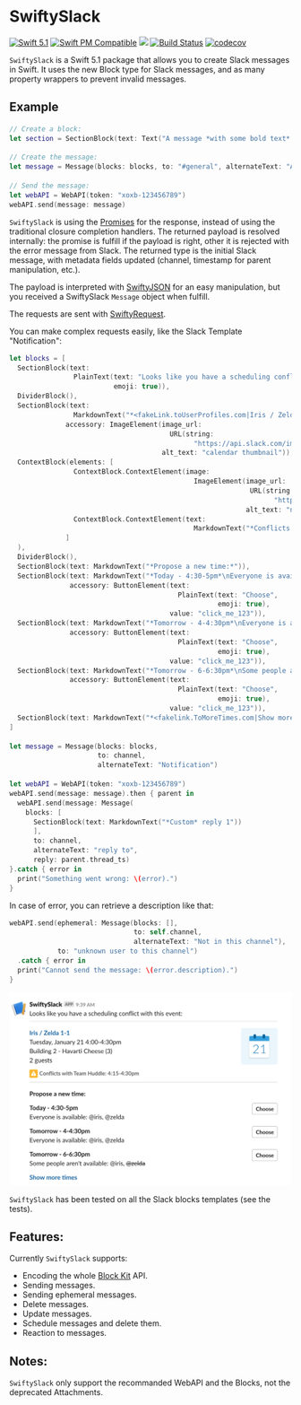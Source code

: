 # SwiftySlack

[![Swift 5.1](https://img.shields.io/badge/Swift-5.1-orange)](https://swift.org)
[![Swift PM Compatible](https://img.shields.io/badge/SwiftPM-Tools:5.1-FC3324.svg?style=flat)](https://swift.org/package-manager/)
[![](https://img.shields.io/badge/license-Apache-red.svg)](https://choosealicense.com/licenses/apache/)
[![Build Status](https://travis-ci.com/mbarnach/SwiftySlack.svg?token=nzWydUsryjTssscwRRAQ&branch=master)](https://travis-ci.com/mbarnach/SwiftySlack)
[![codecov](https://codecov.io/gh/mbarnach/swiftyslack/branch/master/graph/badge.svg)](https://codecov.io/gh/mbarnach/swiftyslack)

`SwiftySlack` is a Swift 5.1 package that allows you to create Slack messages in Swift.
It uses the new Block type for Slack messages, and as many property wrappers to prevent invalid messages.

## Example

```swift
// Create a block:
let section = SectionBlock(text: Text("A message *with some bold text* and _some italicized text_."))

// Create the message:
let message = Message(blocks: blocks, to: "#general", alternateText: "A message.")

// Send the message:
let webAPI = WebAPI(token: "xoxb-123456789")
webAPI.send(message: message)
```

`SwiftySlack` is using the [Promises](https://github.com/google/promises) for the response, instead of using the traditional closure completion handlers.
The returned payload is resolved internally: the promise is fulfill if the payload is right, other it is rejected with the error message from Slack. The returned type is the initial Slack message, with metadata fields updated (channel, timestamp for parent manipulation, etc.).

The payload is interpreted with [SwiftyJSON](https://github.com/SwiftyJSON/SwiftyJSON) for an easy manipulation, but you received a SwiftySlack `Message` object when fulfill.

The requests are sent with [SwiftyRequest](https://github.com/IBM-Swift/SwiftyRequest).

You can make complex requests easily, like the Slack Template "Notification":

```swift
let blocks = [
  SectionBlock(text: 
                PlainText(text: "Looks like you have a scheduling conflict with this event:",
                          emoji: true)),
  DividerBlock(),
  SectionBlock(text: 
                MarkdownText("*<fakeLink.toUserProfiles.com|Iris / Zelda 1-1>*\nTuesday, January 21 4:00-4:30pm\nBuilding 2 - Havarti Cheese (3)\n2 guests"),
              accessory: ImageElement(image_url: 
                                        URL(string: 
                                              "https://api.slack.com/img/blocks/bkb_template_images/notifications.png")!,
                                      alt_text: "calendar thumbnail")),
  ContextBlock(elements: [
                ContextBlock.ContextElement(image: 
                                              ImageElement(image_url: 
                                                            URL(string: 
                                                                  "https://api.slack.com/img/blocks/bkb_template_images/notificationsWarningIcon.png")!,
                                                           alt_text: "notifications warning icon")),
                ContextBlock.ContextElement(text: 
                                              MarkdownText("*Conflicts with Team Huddle: 4:15-4:30pm*"))
              ]
  ),
  DividerBlock(),
  SectionBlock(text: MarkdownText("*Propose a new time:*")),
  SectionBlock(text: MarkdownText("*Today - 4:30-5pm*\nEveryone is available: @iris, @zelda"),
               accessory: ButtonElement(text: 
                                          PlainText(text: "Choose",
                                                    emoji: true),
                                        value: "click_me_123")),
  SectionBlock(text: MarkdownText("*Tomorrow - 4-4:30pm*\nEveryone is available: @iris, @zelda"),
               accessory: ButtonElement(text: 
                                          PlainText(text: "Choose",
                                                    emoji: true),
                                        value: "click_me_123")),
  SectionBlock(text: MarkdownText("*Tomorrow - 6-6:30pm*\nSome people aren't available: @iris, ~@zelda~"),
               accessory: ButtonElement(text: 
                                          PlainText(text: "Choose",
                                                    emoji: true),
                                        value: "click_me_123")),
  SectionBlock(text: MarkdownText("*<fakelink.ToMoreTimes.com|Show more times>*"))
]

let message = Message(blocks: blocks,
                      to: channel,
                      alternateText: "Notification")

let webAPI = WebAPI(token: "xoxb-123456789")
webAPI.send(message: message).then { parent in 
  webAPI.send(message: Message(
    blocks: [
      SectionBlock(text: MarkdownText("*Custom* reply 1"))
      ],
      to: channel,
      alternateText: "reply to",
      reply: parent.thread_ts)
}.catch { error in
  print("Something went wrong: \(error).")
}
```

In case of error, you can retrieve a description like that:

```swift
webAPI.send(ephemeral: Message(blocks: [],
                               to: self.channel,
                               alternateText: "Not in this channel"),
            to: "unknown user to this channel")
  .catch { error in
  print("Cannot send the message: \(error.description).")
}
```

![Notification template](NotificationTemplate.png "Slack Notification Template using SwiftySlack")


`SwiftySlack` has been tested on all the Slack blocks templates (see the tests).

## Features:

Currently `SwiftySlack` supports:

* Encoding the whole [Block Kit](https://api.slack.com/block-kit) API.
* Sending messages.
* Sending ephemeral messages.
* Delete messages.
* Update messages.
* Schedule messages and delete them.
* Reaction to messages.

## Notes:

`SwiftySlack` only support the recommanded WebAPI and the Blocks, not the deprecated Attachments.
